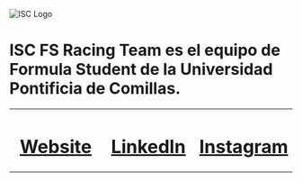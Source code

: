 
![ISC Logo](http://iscracingteam.com/wp-content/uploads/2022/03/Picture5.jpg)

# ISC FS Racing Team es el equipo de Formula Student de la Universidad Pontificia de Comillas.


<div align="center">
<table width="100%">
<tr>
<td width="33.33%", align="center">

# [Website](http://iscracingteam.com/formulastudent/)

</td>
<td width="33.33%", align="center">

# [LinkedIn](https://www.linkedin.com/company/iscracingteam/mycompany/)

</td>
<td width="33.33%", align="center">

# [Instagram](https://www.instagram.com/iscfsracingteam/)

</td>
</tr>
</table>
</div>
